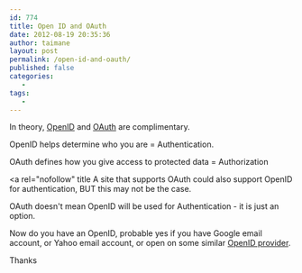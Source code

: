 ```yaml
---
id: 774
title: Open ID and OAuth
date: 2012-08-19 20:35:36
author: taimane
layout: post
permalink: /open-id-and-oauth/
published: false
categories:
   -
tags:
   -
---
```

In theory, <a rel="nofollow" title="OpenID" href="http://en.wikipedia.org/wiki/OpenID">OpenID</a> and <a rel="nofollow" title="OAuth" href="http://en.wikipedia.org/wiki/OAuth">OAuth</a> are complimentary.



OpenID helps determine who you are = Authentication.

OAuth defines how you give access to protected data = Authorization


<a rel="nofollow" title
A site that supports OAuth could also support OpenID for authentication, BUT this may not be the case.



OAuth doesn't mean OpenID will be used for Authentication - it is just an option.



Now do you have an OpenID, probable yes if you have Google email account, or Yahoo email account, or open on some similar <a title="OpenID provider" href="http://oauth.net/documentation/getting-started/">OpenID provider</a>.



Thanks  

